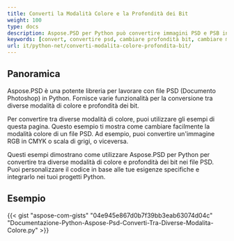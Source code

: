 ```yaml
---
title: Converti la Modalità Colore e la Profondità dei Bit
weight: 100
type: docs
description: Aspose.PSD per Python può convertire immagini PSD e PSB in un'altra Profondità dei Bit e Modalità Colore.
keywords: [convert, convertire psd, cambiare profondità bit, cambiare modalità colore, convertire psd in cmyk, profondità bit, convertitore modalità colore, api psd, python, esempio di codice]
url: it/python-net/converti-modalita-colore-profondita-bit/
---
```


## **Panoramica**
Aspose.PSD è una potente libreria per lavorare con file PSD (Documento Photoshop) in Python. Fornisce varie funzionalità per la conversione tra diverse modalità di colore e profondità dei bit.

Per convertire tra diverse modalità di colore, puoi utilizzare gli esempi di questa pagina. Questo esempio ti mostra come cambiare facilmente la modalità colore di un file PSD. Ad esempio, puoi convertire un'immagine RGB in CMYK o scala di grigi, o viceversa.

Questi esempi dimostrano come utilizzare Aspose.PSD per Python per convertire tra diverse modalità di colore e profondità dei bit nei file PSD. Puoi personalizzare il codice in base alle tue esigenze specifiche e integrarlo nei tuoi progetti Python.

## **Esempio**
{{< gist "aspose-com-gists" "04e945e867d0b7f39bb3eab63074d04c" "Documentazione-Python-Aspose-Psd-Converti-Tra-Diverse-Modalita-Colore.py" >}}

